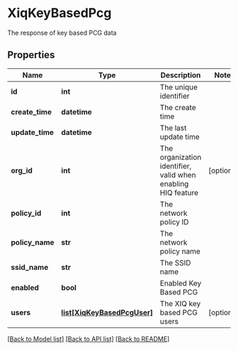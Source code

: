 # XiqKeyBasedPcg

The response of key based PCG data
## Properties
Name | Type | Description | Notes
------------ | ------------- | ------------- | -------------
**id** | **int** | The unique identifier | 
**create_time** | **datetime** | The create time | 
**update_time** | **datetime** | The last update time | 
**org_id** | **int** | The organization identifier, valid when enabling HIQ feature | [optional] 
**policy_id** | **int** | The network policy ID | 
**policy_name** | **str** | The network policy name | 
**ssid_name** | **str** | The SSID name | 
**enabled** | **bool** | Enabled Key Based PCG | 
**users** | [**list[XiqKeyBasedPcgUser]**](XiqKeyBasedPcgUser.md) | The XIQ key based PCG users | [optional] 

[[Back to Model list]](../README.md#documentation-for-models) [[Back to API list]](../README.md#documentation-for-api-endpoints) [[Back to README]](../README.md)


